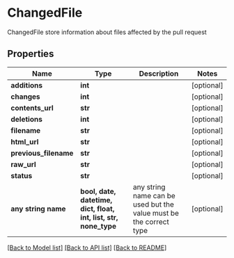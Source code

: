# ChangedFile

ChangedFile store information about files affected by the pull request

## Properties
Name | Type | Description | Notes
------------ | ------------- | ------------- | -------------
**additions** | **int** |  | [optional] 
**changes** | **int** |  | [optional] 
**contents_url** | **str** |  | [optional] 
**deletions** | **int** |  | [optional] 
**filename** | **str** |  | [optional] 
**html_url** | **str** |  | [optional] 
**previous_filename** | **str** |  | [optional] 
**raw_url** | **str** |  | [optional] 
**status** | **str** |  | [optional] 
**any string name** | **bool, date, datetime, dict, float, int, list, str, none_type** | any string name can be used but the value must be the correct type | [optional]

[[Back to Model list]](../README.md#documentation-for-models) [[Back to API list]](../README.md#documentation-for-api-endpoints) [[Back to README]](../README.md)


